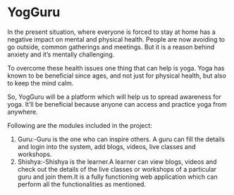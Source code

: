 # YogGuru

In the present situation, where everyone is forced to stay at home has a negative impact on mental and physical health. People are now avoiding to go outside, common gatherings and meetings. But it is a reason behind anxiety and it’s mentally challenging. 

To  overcome  these  health  issues  one  thing  that  can  help  is  yoga.  Yoga  has  known  to  be beneficial since ages, and not just for physical health, but also to keep the mind calm.

So,  YogGuru  will  be  a  platform  which  will  help  us  to  spread  awareness  for  yoga.  It’ll  be beneficial because anyone can access and practice yoga from anywhere.

Following are the modules included in the project:
1. Guru:-Guru is the one who can  inspire others. A guru can fill the details and  login  into the system, add blogs, videos, live classes and workshops.
2. Shishya:-Shishya  is  the  learner.A  learner  can  view  blogs,  videos  and  check  out  the details of the live classes or workshops of a particular guru and join them.It is a fully functioning web application which can perform all the functionalities as mentioned.
